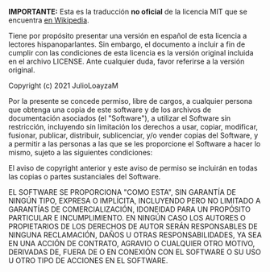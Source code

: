 **IMPORTANTE:** Esta es la traducción **no oficial** de la licencia MIT que se encuentra [en Wikipedia](https://es.wikipedia.org/wiki/Licencia_MIT).

Tiene por propósito presentar una versión en español de esta licencia a lectores hispanoparlantes.
Sin embargo, el documento a incluir a fin de cumplir con las condiciones de esta licencia es la versión original incluida en el archivo LICENSE.
Ante cualquier duda, favor referirse a la versión original.



Copyright (c) 2021 JulioLoayzaM

Por la presente se concede permiso, libre de cargos, a cualquier  persona que obtenga una copia de este software y de los archivos de  documentación asociados (el "Software"), a utilizar el Software sin  restricción, incluyendo sin limitación los derechos a usar, copiar,  modificar, fusionar, publicar, distribuir, sublicenciar, y/o vender  copias del Software, y a permitir a las personas a las que se les  proporcione el Software a hacer lo mismo, sujeto a las siguientes  condiciones:

El aviso de copyright anterior y este aviso de permiso se incluirán en todas las copias o partes sustanciales del Software.

EL SOFTWARE SE PROPORCIONA "COMO ESTA", SIN GARANTÍA DE NINGÚN TIPO,  EXPRESA O IMPLÍCITA, INCLUYENDO PERO NO LIMITADO A GARANTÍAS DE  COMERCIALIZACIÓN, IDONEIDAD PARA UN PROPÓSITO PARTICULAR E  INCUMPLIMIENTO. EN NINGÚN CASO LOS AUTORES O PROPIETARIOS DE LOS  DERECHOS DE AUTOR SERÁN RESPONSABLES DE NINGUNA RECLAMACIÓN, DAÑOS U  OTRAS RESPONSABILIDADES, YA SEA EN UNA ACCIÓN DE CONTRATO, AGRAVIO O  CUALQUIER OTRO MOTIVO, DERIVADAS DE, FUERA DE O EN CONEXIÓN CON EL  SOFTWARE O SU USO U OTRO TIPO DE ACCIONES EN EL SOFTWARE.